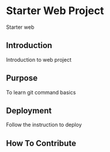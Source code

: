 # Starter Web Project
Starter web

## Introduction
Introduction to web project

## Purpose
To learn git command basics


## Deployment
Follow the instruction to deploy


## How To Contribute
